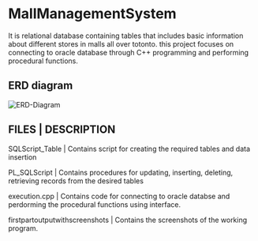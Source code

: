# MallManagementSystem
It is relational database containing tables that includes basic information about different stores in malls all over totonto. this project focuses on connecting to oracle database through C++ programming and performing procedural functions.

## ERD diagram
![ERD-Diagram](https://github.com/jjashanpreet/MallManagementSystem/assets/105535490/638f7d80-15eb-4f15-89d9-37dc8618091b)

## FILES                           |  DESCRIPTION

SQLScript_Table                    |  Contains script for creating the required tables and data insertion

PL_SQLScript                       |  Contains procedures for updating, inserting, deleting, retrieving records from the desired tables

execution.cpp                      |  Contains code for connecting to  oracle databse and perdorming the procedural functions using interface.

firstpartoutputwithscreenshots     |  Contains the screenshots of the working program.

